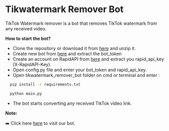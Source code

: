 # Tikwatermark Remover Bot
TikTok Watermark remover is a bot that removes TikTok watermark from any received video.


**How to start the bot?**

*   Clone the repository or download it from [here](https://codeload.github.com/mouh2020/tikwatermark_remover_bot/zip/refs/heads/master) and unzip it.
*   Create new bot from [here](http://https://t.me/BotFather) and extract the bot_token
*   Create an account on RapidAPI from [here](https://rapidapi.com/badimohammed2019/api/tikwatermark) and extract you rapid_api_key (X-RapidAPI-Key).
*   Open config.py file and enter your bot_token and rapid_api_key.
*   Open tikwatermark_remover_bot folder on cmd or terminal and enter : 
```bash
  pip install -r requirements.txt
```
```bash
  python main.py
```
*   The bot starts converting any received TikTok video link.

**Note:**

➡️ Click here [here](t.me/tikwatermark_remover_bot) to visit our bot.